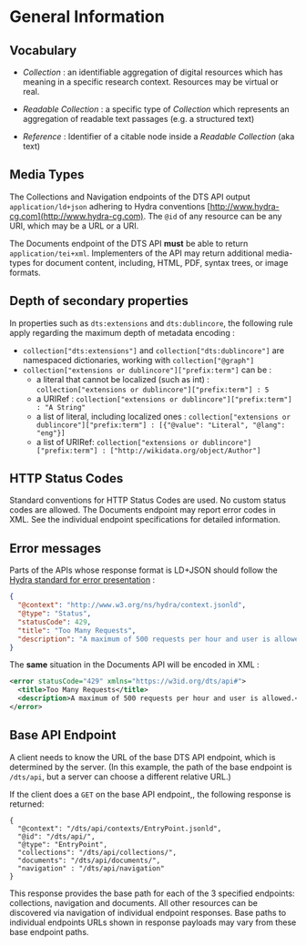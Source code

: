 # General Information

## Vocabulary

- *Collection* : an identifiable aggregation of digital resources which has meaning in a specific research context. Resources may be virtual or real.

- *Readable Collection* : a specific type of *Collection* which represents an aggregation of readable text passages (e.g. a structured text)

- *Reference* : Identifier of a citable node inside a *Readable Collection* (aka text)

## Media Types

The Collections and Navigation endpoints of the DTS API output `application/ld+json` adhering to Hydra conventions [http://www.hydra-cg.com](http://www.hydra-cg.com). The `@id` of any resource can be any URI, which may be a URL or a URI.

The Documents endpoint of the DTS API __must__ be able to return `application/tei+xml`.  Implementers of the API may return additional media-types for document content, including, HTML, PDF, syntax trees, or image formats.

## Depth of secondary properties

In properties such as `dts:extensions` and `dts:dublincore`, the following rule apply regarding the maximum depth of metadata encoding :

- `collection["dts:extensions"]` and `collection["dts:dublincore"]` are namespaced dictionaries, working with `collection["@graph"]`
- `collection["extensions or dublincore"]["prefix:term"]` can be :
   - a literal that cannot be localized (such as int) : `collection["extensions or dublincore"]["prefix:term"] : 5`
   - a URIRef : `collection["extensions or dublincore"]["prefix:term"] : "A String"`
   - a list of literal, including localized ones : `collection["extensions or dublincore"]["prefix:term"] : [{"@value": "Literal", "@lang": "eng"}]`
   - a list of URIRef: `collection["extensions or dublincore"]["prefix:term"] : ["http://wikidata.org/object/Author"]`

## HTTP Status Codes

Standard conventions for HTTP Status Codes are used.  No custom status codes are allowed.  The Documents endpoint may report error codes in XML. See the individual endpoint specifications for detailed information.

## Error messages

Parts of the APIs whose response format is LD+JSON should follow the [Hydra standard for error presentation](https://www.hydra-cg.com/spec/latest/core/#description-of-http-status-codes-and-errors) :

```json
{
  "@context": "http://www.w3.org/ns/hydra/context.jsonld",
  "@type": "Status",
  "statusCode": 429,
  "title": "Too Many Requests",
  "description": "A maximum of 500 requests per hour and user is allowed.",
}
```

The **same** situation in the Documents API will be encoded in XML : 

```xml
<error statusCode="429" xmlns="https://w3id.org/dts/api#">
  <title>Too Many Requests</title>
  <description>A maximum of 500 requests per hour and user is allowed.</description>
</error>
```

## Base API Endpoint

A client needs to know the URL of the base DTS API endpoint, which is determined by the server. (In this example, the path of the base endpoint is `/dts/api`, but a server can choose a different relative URL.) 

If the client does a `GET` on the base API endpoint,, the following response is returned:

```
{
  "@context": "/dts/api/contexts/EntryPoint.jsonld",
  "@id": "/dts/api/",
  "@type": "EntryPoint",
  "collections": "/dts/api/collections/",
  "documents": "/dts/api/documents/",
  "navigation" : "/dts/api/navigation"
}
```

This response provides the base path for each of the 3 specified endpoints: collections, navigation and documents. All other resources can be discovered via navigation of individual endpoint responses.  Base paths to individual endpoints URLs shown in response payloads may vary from these base endpoint paths.
